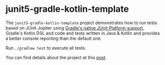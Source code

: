 # junit5-gradle-kotlin-template

The `junit5-gradle-kotlin-template` project demonstrates how to run tests based on
JUnit Jupiter using [Gradle's native JUnit Platform support], Gradle's Kotlin DSL
and code and tests written in Java & Kotlin and provides a better console reporting than the default one.

[Gradle's native JUnit Platform support]: https://docs.gradle.org/current/userguide/java_testing.html#using_junit5

Run `./gradlew test` to execute all tests.

You can find details about the project at this [post](https://pliakas.github.io/2021/10/08/junit5-readable-reports-with-gradle/).
